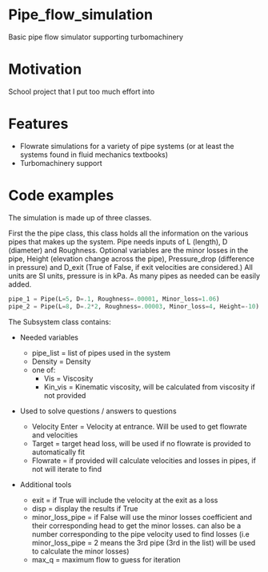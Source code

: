 # Pipe_flow_simulation
Basic pipe flow simulator supporting turbomachinery 

# Motivation 
School project that I put too much effort into 

# Features
- Flowrate simulations for a variety of pipe systems (or at least the systems found in fluid mechanics textbooks) 
- Turbomachinery support

# Code examples 

The simulation is made up of three classes. 

First the the pipe class, this class holds all the information on the various pipes that makes up the system. Pipe needs inputs of L (length), D (diameter) and Roughness. Optional variables are the minor losses in the pipe, Height (elevation change across the pipe), Pressure_drop (difference in pressure) and D_exit (True of False, if exit velocities are considered.) All units are SI units, pressure is in kPa. As many pipes as needed can be easily added. 

```Python
pipe_1 = Pipe(L=5, D=.1, Roughness=.00001, Minor_loss=1.06)
pipe_2 = Pipe(L=8, D=.2*2, Roughness=.00003, Minor_loss=4, Height=-10)
```

The Subsystem class contains: 
- Needed variables
  - pipe_list = list of pipes used in the system
  - Density = Density
  - one of:
    - Vis = Viscosity
    - Kin_vis = Kinematic viscosity, will be calculated from viscosity if not provided

- Used to solve questions / answers to questions
  - Velocity Enter = Velocity at entrance. Will be used to get flowrate and velocities
  - Target = target head loss, will be used if no flowrate is provided to automatically fit
  - Flowrate = if provided will calculate velocities and losses in pipes, if not will iterate to find

- Additional tools
  - exit = if True will include the velocity at the exit as a loss
  - disp = display the results if True
  - minor_loss_pipe = if False will use the minor losses coefficient and their corresponding head to get the minor losses. can also be a number corresponding to the pipe velocity used to find losses (i.e minor_loss_pipe = 2 means the 3rd pipe (3rd in the list) will be used to calculate the minor losses)
  - max_q = maximum flow to guess for iteration
